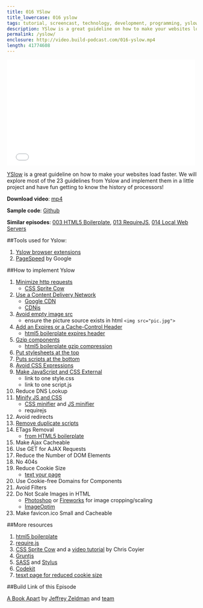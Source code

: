 ```yaml
---
title: 016 YSlow
title_lowercase: 016 yslow
tags: tutorial, screencast, technology, development, programming, yslow, pagespeed, web performance, html5 boilerplate, minifiy, optimisation, css sprite
description: YSlow is a great guideline on how to make your websites load faster. We will explore most of the 23 guidelines from YSlow and implement them in a little project and have fun getting to know the history of processors!
permalink: /yslow/
enclosure: http://video.build-podcast.com/016-yslow.mp4
length: 41774608
---
```


<div id="video"><iframe src="//player.vimeo.com/video/50831366" width="500" height="281" frameborder="0" webkitallowfullscreen mozallowfullscreen allowfullscreen></iframe></div>

[YSlow](http://yslow.org/) is a great guideline on how to make your websites load faster. We will explore most of the 23 guidelines from Yslow and implement them in a little project and have fun getting to know the history of processors!

<p><strong>Download video</strong>: <a href="http://video.build-podcast.com/016-yslow.mp4" download="build-podcast-016-yslow.mp4">mp4</a></p>

**Sample code**: [Github](https://github.com/sayanee/build-podcast/tree/master/016-yslow)

**Similar episodes**: [003 HTML5 Boilerplate](/html5-boilerplate), [013 RequireJS](/requirejs), [014 Local Web Servers](/local-web-servers)

##Tools used for Yslow:

1. [Yslow browser extensions](http://yslow.org/)
1. [PageSpeed](https://developers.google.com/speed/pagespeed/) by Google

##How to implement Yslow

1. [Minimize http requests](http://developer.yahoo.com/performance/rules.html#num_http)
    - [CSS Sprite Cow](#)
1. [Use a Content Delivery Network](http://developer.yahoo.com/performance/rules.html#cdn)
    - [Google CDN](https://developers.google.com/speed/libraries/devguide)
    - [CDNjs](http://cdnjs.com/)
1. [Avoid empty image src](http://developer.yahoo.com/performance/rules.html#emptysrc)
    - ensure the picture source exists in html `<img src="pic.jpg">`
1. [Add an Expires or a Cache-Control Header](http://developer.yahoo.com/performance/rules.html#expires)
    - [html5 boilerplate expires header](https://github.com/h5bp/html5-boilerplate/blob/master/.htaccess#L190)
1. [Gzip components](http://developer.yahoo.com/performance/rules.html#gzip)
    - [html5 boilerplate gzip compression](https://github.com/h5bp/html5-boilerplate/blob/master/.htaccess#L153)
1. [Put stylesheets at the top](http://developer.yahoo.com/performance/rules.html#css_top)
1. [Puts scripts at the bottom](http://developer.yahoo.com/performance/rules.html#js_bottom)
1. [Avoid CSS Expressions](http://developer.yahoo.com/performance/rules.html#css_expressions)
1. [Make JavaScript and CSS External](http://developer.yahoo.com/performance/rules.html#external)
    - link to one style.css
    - link to one script.js
1. Reduce DNS Lookup
1. [Minify JS and CSS](http://developer.yahoo.com/performance/rules.html#minify)
    - [CSS minifier](http://www.cssminifier.com/) and [JS minifier](http://fmarcia.info/jsmin/test.html)
    - requirejs
1. Avoid redirects
1. [Remove duplicate scripts](http://developer.yahoo.com/performance/rules.html#js_dupes)
1. ETags Removal
    - [from HTML5 boilerplate](https://github.com/h5bp/html5-boilerplate/blob/master/.htaccess#L265)
1. Make Ajax Cacheable
1. Use GET for AJAX Requests
1. Reduce the Number of DOM Elements
1. No 404s
1. Reduce Cookie Size
    - [text your page](http://gtmetrix.com/reduce-cookie-size.html)
1. Use Cookie-free Domains for Components
1. Avoid Filters
1. Do Not Scale Images in HTML
    - [Photoshop](http://www.adobe.com/products/photoshop.html) or [Fireworks](http://www.adobe.com/products/fireworks.html) for image cropping/scaling
    - [ImageOptim](http://www.macupdate.com/app/mac/28766/imageoptim)
1. Make favicon.ico Small and Cacheable


##More resources

1. [html5 boilerplate](https://github.com/h5bp/html5-boilerplate/blob/master/.htaccess#L153)
1. [require.js](http://build-podcast.com/requirejs/)
1. [CSS Sprite Cow](http://www.spritecow.com/) and a [video tutorial](http://css-tricks.com/video-screencasts/105-using-spritecow/) by Chris Coyier
1. [Gruntjs](https://github.com/gruntjs/grunt/blob/master/docs/toc.md)
1. [SASS](http://sass-lang.com/) and [Stylus](http://learnboost.github.com/stylus/)
1. [Codekit](http://incident57.com/codekit/)
1. [tesxt page for reduced cookie size](http://gtmetrix.com/reduce-cookie-size.html)

##Build Link of this Episode

[A Book Apart](http://www.abookapart.com/products/) by [Jeffrey Zeldman](http://twitter.com/zeldman) and [team](http://www.abookapart.com/pages/about)
